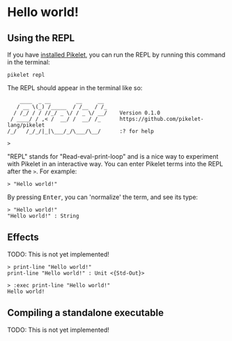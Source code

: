 # Hello world!

## Using the REPL

If you have [installed Pikelet][installation], you can run the REPL by running this command in the terminal:

```
pikelet repl
```

[installation]: ./installation

The REPL should appear in the terminal like so:

```
    ____  _ __        __     __
   / __ \(_) /_____  / /__  / /_
  / /_/ / / //_/ _ \/ / _ \/ __/    Version 0.1.0
 / ____/ / ,< /  __/ /  __/ /_      https://github.com/pikelet-lang/pikelet
/_/   /_/_/|_|\___/_/\___/\__/      :? for help

>
```

"REPL" stands for "Read-eval-print-loop" and is a nice way to experiment with Pikelet in an interactive way.
You can enter Pikelet terms into the REPL after the `>`. For example:

```
> "Hello world!"
```

By pressing <kbd>Enter</kbd>, you can 'normalize' the term, and see its type:

```
> "Hello world!"
"Hello world!" : String
```

## Effects

TODO: This is not yet implemented!

```
> print-line "Hello world!"
print-line "Hello world!" : Unit <{Std-Out}>
```

```
> :exec print-line "Hello world!"
Hello world!
```

## Compiling a standalone executable

TODO:  This is not yet implemented!
